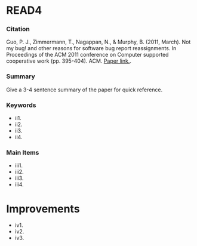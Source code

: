 # READ4

### Citation

Guo, P. J., Zimmermann, T., Nagappan, N., & Murphy, B. (2011, March). Not my bug! and other reasons for software bug report reassignments. In Proceedings of the ACM 2011 conference on Computer supported cooperative work (pp. 395-404). ACM. [Paper link.](http://dl.acm.org/citation.cfm?id=1958887).

### Summary

Give a 3-4 sentence summary of the paper for quick reference.

### Keywords

* ii1.
* ii2.
* ii3.
* ii4.

### Main Items

* iii1.
* iii2.
* iii3.
* iii4.

# Improvements

* iv1.
* iv2.
* iv3.
